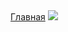 <html>
     <link rel="stylesheet" href="style.css"/>
    <body>
    <a href="https://anna-algo.github.io/ggg/">Главная</a>
    <img src="https://i.pinimg.com/736x/90/13/a0/9013a02c6d21b8f3ac40ff98d07f9062.jpg">
    </body>
</html>
